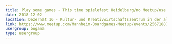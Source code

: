 ```yaml
---
title: Play some games - This time spielefest Heidelberg/no Meetup/use comments to plan
date: 2018-12-02
location: Dezernat 16 - Kultur- und Kreativwirtschaftszentrum in der alten Feuerwache, Heidelberg
link: https://www.meetup.com/Mannheim-Boardgames-Meetup/events/256718878/
usergroup: bogama
type: usergroup
---
```

